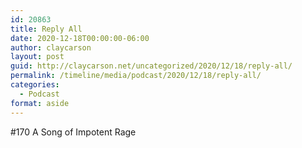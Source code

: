 ```yaml
---
id: 20863
title: Reply All
date: 2020-12-18T00:00:00-06:00
author: claycarson
layout: post
guid: http://claycarson.net/uncategorized/2020/12/18/reply-all/
permalink: /timeline/media/podcast/2020/12/18/reply-all/
categories:
  - Podcast
format: aside
---
```

<div class="media-details">#170 A Song of Impotent Rage</div>

<div class="media-creator"></div>

<div class="media-rating"></div>